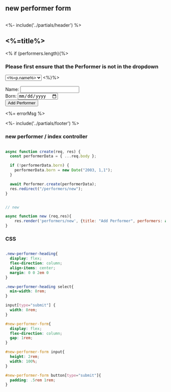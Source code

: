 ## new performer form

```html 
```
<%- include('../partials/header') %>

<h2><%=title%></h2>
<div class="new-performer-heading">
  <% if (performers.length){%>
  <h3>Please first ensure that the Performer is not in the dropdown</h3>
  <select name="performerId">
    <% performers.forEach(p=>{%>
    <option value="<%=p._id%>"><%=p.name%></option>
    <%})%>
  </select>
  <%}%>
</div>
<form action="/performers" method="POST">
  <br />
  <label>Name: <input type="text" name="name" /> </label><br />
  <label>Born: <input type="date" name="born" /> </label><br />
  <button type="submit">Add Performer</button>
</form>

<p><%= errorMsg %></p>

<%- include('../partials/footer') %>

### new performer / index controller


```js

async function create(req, res) {
  const performerData = { ...req.body };

  if (!performerData.born) {
    performerData.born = new Date("2003, 1,1");
  }

  await Performer.create(performerData);
  res.redirect("/performers/new");
}


// new 

async function new (req,res){
    res.render('performers/new', {title: "Add Performer", performers: await Performer.find({}).sort('name')}, errorMsg: "")
}

```

### CSS 
```css

.new-performer-heading{
  display: flex;
  flex-direction: column;
  align-items: center;
  margin: 0 0 2em 0
}

.new-performer-heading select{
  min-width: 8rem;
}

input[type="submit"] {
  width: 8rem;
}

#new-performer-form{
  display: flex;
  flex-direction: column;
  gap: 1rem;
}

#new-performer-form input{
  height: 2rem;
  width: 100%;
}

#new-performer-form button[type="submit"]{
  padding: .5rem 1rem;
}

```
